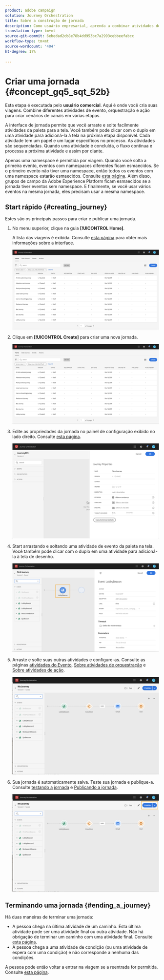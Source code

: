 ```yaml
---
product: adobe campaign
solution: Journey Orchestration
title: Sobre a construção de jornada
description: Como usuário empresarial, aprenda a combinar atividades de evento, orquestração e ação para criar uma jornada.
translation-type: tm+mt
source-git-commit: 6ebedad2cb8e78b4dd953bc7a2993cebbeefabcc
workflow-type: tm+mt
source-wordcount: '404'
ht-degree: 17%

---
```



# Criar uma jornada {#concept_gq5_sqt_52b}

Esta etapa é executada pelo **usuário comercial**. Aqui é onde você cria suas viagens. Combine diferentes atividades de evento, orquestração e ação para criar cenários de canais em várias etapas.

A interface de jornada permite que você arraste e solte facilmente atividades da paleta para a tela. Você também pode clicar com o duplo em uma atividade para adicioná-la à tela na próxima etapa disponível. Cada atividade tem um papel e um lugar específicos no processo. As atividades são sequenciadas. Quando uma atividade é concluída, o fluxo continua e processa a próxima atividade e assim por diante.

Apenas uma namespace é permitida por viagem. Quando você solta a primeira evento, eventos com namespaces diferentes ficam esmaecidos. Se o primeiro evento não tiver uma namespace, então todos os eventos com uma namespace estarão esmaecidos. Consulte [esta página](../event/selecting-the-namespace.md). Além disso, grupos de campo da Adobe Experience Platform ficam esmaecidos se a jornada tiver eventos sem namespace. E finalmente, se você usar vários eventos na mesma jornada, eles precisam usar a mesma namespace.

## Start rápido {#creating_journey}

Estes são os principais passos para criar e publicar uma jornada.

1. No menu superior, clique na guia **[!UICONTROL Home]**.

   A lista das viagens é exibida. Consulte [esta página](../building-journeys/using-the-journey-designer.md) para obter mais informações sobre a interface.

   ![](../assets/journey30.png)

1. Clique em **[!UICONTROL Create]** para criar uma nova jornada.

   ![](../assets/journey31.png)

1. Edite as propriedades da jornada no painel de configuração exibido no lado direito. Consulte [esta página](../building-journeys/changing-properties.md).

   ![](../assets/journey32.png)

1. Start arrastando e soltando uma atividade de evento da paleta na tela. Você também pode clicar com o duplo em uma atividade para adicioná-la à tela de desenho.

   ![](../assets/journey33.png)

1. Arraste e solte suas outras atividades e configure-as. Consulte as páginas [atividades do Evento](../building-journeys/event-activities.md), [Sobre atividades de orquestração](../building-journeys/about-orchestration-activities.md) e [Sobre atividades de ação](../building-journeys/about-action-activities.md).

   ![](../assets/journey34.png)

1. Sua jornada é automaticamente salva. Teste sua jornada e publique-a. Consulte [testando a jornada](../building-journeys/testing-the-journey.md) e [Publicando a jornada](../building-journeys/publishing-the-journey.md).

   ![](../assets/journey36.png)

## Terminando uma jornada {#ending_a_journey}

Há duas maneiras de terminar uma jornada:

* A pessoa chega na última atividade de um caminho. Esta última atividade pode ser uma atividade final ou outra atividade. Não há obrigação de terminar um caminho com uma atividade final. Consulte [esta página](../building-journeys/end-activity.md).
* A pessoa chega a uma atividade de condição (ou uma atividade de espera com uma condição) e não corresponde a nenhuma das condições.

A pessoa pode então voltar a entrar na viagem se a reentrada for permitida. Consulte [esta página](../building-journeys/changing-properties.md).
